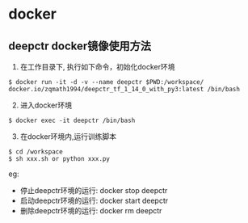 # docker


## deepctr docker镜像使用方法
1. 在工作目录下, 执行如下命令，初始化docker环境
```shell
$ docker run -it -d -v --name deepctr $PWD:/workspace/ docker.io/zqmath1994/deepctr_tf_1_14_0_with_py3:latest /bin/bash
```
2. 进入docker环境
```shell
$ docker exec -it deepctr /bin/bash
```
3. 在docker环境内,运行训练脚本
```shell
$ cd /workspace 
$ sh xxx.sh or python xxx.py
```

eg:
- 停止deepctr环境的运行: docker stop deepctr
- 启动deepctr环境的运行: docker start deepctr
- 删除deepctr环境的运行: docker rm deepctr
